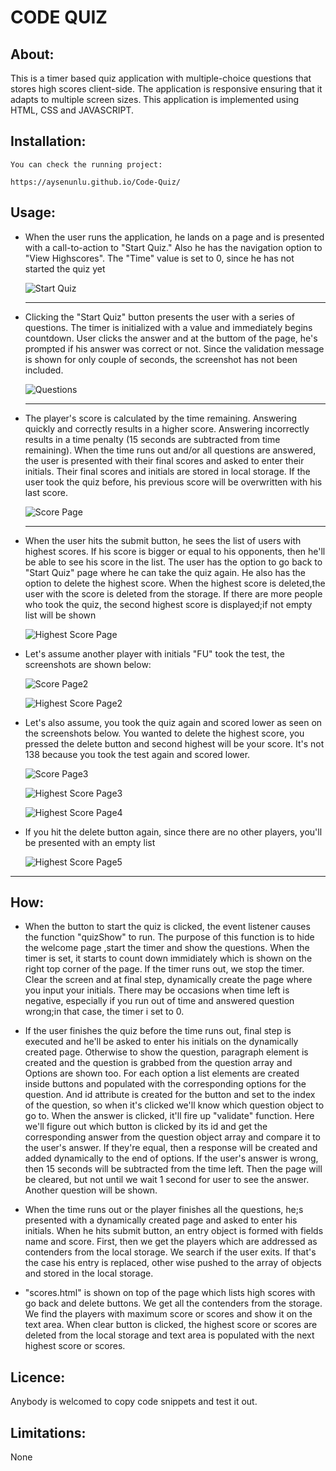 # CODE QUIZ

## About: ##

This is a timer based quiz application with multiple-choice questions that stores high scores client-side. The application is responsive ensuring that it adapts to multiple screen sizes. This application is implemented using HTML, CSS and JAVASCRIPT.

## Installation: ##

    You can check the running project:
    
    https://aysenunlu.github.io/Code-Quiz/

## Usage: ##

   - When the user runs the application, he lands on a page and is presented with a call-to-action to "Start Quiz." Also he has the navigation option to "View Highscores". The "Time" value is set to 0, since he has not started the quiz yet

     ![Start Quiz](images/welcomePage.png)
     
     ---------------------------------------------------------------------------------------------------

   - Clicking the "Start Quiz" button presents the user with a series of questions. The timer is initialized with a value and immediately begins countdown. User clicks the answer and at the buttom of the page, he's prompted if his answer was correct or not. Since the validation message is shown for only couple of seconds, the screenshot has not been included.

     ![Questions](images/question.png)

     --------------------------------------------------------------

   - The player's score is calculated by the time remaining. Answering quickly and correctly results in a higher score. Answering incorrectly results in a time penalty (15 seconds are subtracted from time remaining). When the time runs out and/or all questions are answered, the user is presented with their final scores and asked to enter their initials. Their final scores and initials are stored in local storage. If the user took the quiz before, his previous score will be overwritten with his last score. 

     ![Score Page](images/scorePage1.png)

     -----------------------------------------------------------------------------------------------------

   - When the user hits the submit button, he sees the list of users with highest scores. If his score is bigger or equal to his opponents, then he'll be able to see his score in the list. The user has the option to go back to "Start Quiz" page where he can take the quiz again. He also has the option to delete the highest score. When the highest score is deleted,the user with the score is deleted from the storage. If there are more people who took the quiz, the second highest score is displayed;if not empty list will be shown

     ![Highest Score Page](images/HighScores1.png)

- Let's assume another player with initials "FU" took the test, the screenshots are shown below:
    
     ![Score Page2](images/scorePage2.png)

     ![Highest Score Page2](images/HighScores2.png)

- Let's also assume, you took the quiz again and scored lower as seen on the screenshots below. You wanted to delete the highest score, you pressed the delete button and second highest will be your score. It's not 138 because you took the test again and scored lower.

     ![Score Page3](images/scorePage3.png)

     ![Highest Score Page3](images/HighScores3.png)

     ![Highest Score Page4](images/HighScores4.png)

- If you hit the delete button again, since there are no other players, you'll be presented with an empty list

     ![Highest Score Page5](images/HighScores5.png)

---------------------------------------------------------------------------------------------------------------------------

## How: ##

* When the button to start the quiz is clicked, the event listener causes the function "quizShow" to run. The purpose of this function is to hide the welcome page ,start the timer and show the questions. When the timer is set, it starts to count down immidiately which is shown on the right top corner of the page. If the timer runs out, we stop the timer. Clear the screen and at final step, dynamically create the page where you input your initials. There may be occasions when time left is negative, especially if you run out of time and answered question wrong;in that case, the timer i set to 0.

* If the user finishes the quiz before the time runs out, final step is executed and he'll be asked to enter his initials on the dynamically created page. Otherwise to show the question, paragraph element is created and the question is grabbed from the question array and Options are shown too. For each option a list elements are created inside buttons and populated with the corresponding options for the question. And id attribute is created for the button and set to the index of the question, so when it's clicked we'll know which question object to go to. When the answer is clicked, it'll fire up "validate" function. Here we'll figure out which button is clicked by its id and get the corresponding answer from the question object array and compare it to the user's answer. If they're equal, then a response will be created and added dynamically to the end of options. If the user's answer is wrong, then 15 seconds will be subtracted from the time left. Then the page will be cleared, but not until we wait 1 second for user to see the answer. Another question will be shown.

* When the time runs out or the player finishes all the questions, he;s presented with a dynamically created page and asked to enter his initials. When he hits submit button, an entry object is formed with fields name and score. First, then we get the players which are addressed as contenders from the local storage. We search if the user exits. If that's the case his entry is replaced, other wise pushed to the array of objects and stored in the local storage.

* "scores.html" is shown on top of the page which lists high scores with go back and delete buttons. We get all the contenders from the storage. We find the players with maximum score or scores and show it on the text area. When clear button is clicked, the highest score or scores are deleted from the local storage and text area is populated with the next highest score or scores.

## Licence: ##

Anybody is welcomed to copy code snippets and test it out.

## Limitations: ##

 None